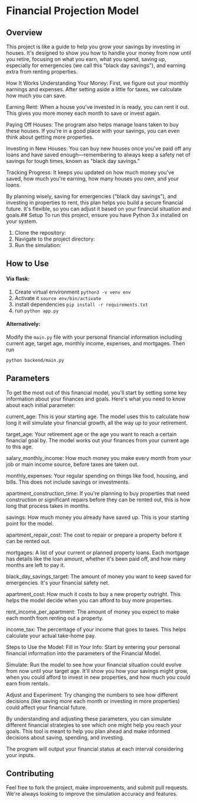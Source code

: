 # Financial Projection Model

## Overview
This project is like a guide to help you grow your savings by investing in houses. It's designed to show you how to handle your money from now until you retire, focusing on what you earn, what you spend, saving up, especially for emergencies (we call this "black day savings"), and earning extra from renting properties.

How It Works
Understanding Your Money: First, we figure out your monthly earnings and expenses. After setting aside a little for taxes, we calculate how much you can save.

Earning Rent: When a house you've invested in is ready, you can rent it out. This gives you more money each month to save or invest again.

Paying Off Houses: The program also helps manage loans taken to buy these houses. If you're in a good place with your savings, you can even think about getting more properties.

Investing in New Houses: You can buy new houses once you've paid off any loans and have saved enough—remembering to always keep a safety net of savings for tough times, known as "black day savings."

Tracking Progress: It keeps you updated on how much money you've saved, how much you're earning, how many houses you own, and your loans.

By planning wisely, saving for emergencies ("black day savings"), and investing in properties to rent, this plan helps you build a secure financial future. It's flexible, so you can adjust it based on your financial situation and goals.## Setup
To run this project, ensure you have Python 3.x installed on your system.

1. Clone the repository:
2. Navigate to the project directory:
3. Run the simulation:



## How to Use
#### Via flask:
1. Create virtual environment `python3 -v venv env`
2. Activate it `source env/bin/activate`
3. install dependencies `pip install -r requirements.txt`
4. run `python app.py`


#### Alternatively:
Modify the `main.py` file with your personal financial information including current age, target age, monthly income, expenses, and mortgages.
Then run 

`python backend/main.py`

## Parameters
To get the most out of this financial model, you'll start by setting some key information about your finances and goals. Here's what you need to know about each initial parameter:

current_age: This is your starting age. The model uses this to calculate how long it will simulate your financial growth, all the way up to your retirement.

target_age: Your retirement age or the age you want to reach a certain financial goal by. The model works out your finances from your current age to this age.

salary_monthly_income: How much money you make every month from your job or main income source, before taxes are taken out.

monthly_expenses: Your regular spending on things like food, housing, and bills. This does not include savings or investments.

apartment_construction_time: If you're planning to buy properties that need construction or significant repairs before they can be rented out, this is how long that process takes in months.

savings: How much money you already have saved up. This is your starting point for the model.

apartment_repair_cost: The cost to repair or prepare a property before it can be rented out.

mortgages: A list of your current or planned property loans. Each mortgage has details like the loan amount, whether it's been paid off, and how many months are left to pay it.

black_day_savings_target: The amount of money you want to keep saved for emergencies. It's your financial safety net.

apartment_cost: How much it costs to buy a new property outright. This helps the model decide when you can afford to buy more properties.

rent_income_per_apartment: The amount of money you expect to make each month from renting out a property.

income_tax: The percentage of your income that goes to taxes. This helps calculate your actual take-home pay.

Steps to Use the Model:
Fill in Your Info: Start by entering your personal financial information into the parameters of the Financial Model.

Simulate: Run the model to see how your financial situation could evolve from now until your target age. It'll show you how your savings might grow, when you could afford to invest in new properties, and how much you could earn from rentals.

Adjust and Experiment: Try changing the numbers to see how different decisions (like saving more each month or investing in more properties) could affect your financial future.

By understanding and adjusting these parameters, you can simulate different financial strategies to see which one might help you reach your goals. This tool is meant to help you plan ahead and make informed decisions about saving, spending, and investing.

The program will output your financial status at each interval considering your inputs.

## Contributing
Feel free to fork the project, make improvements, and submit pull requests. We're always looking to improve the simulation accuracy and features.
